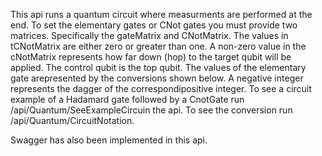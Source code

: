 This api runs a quantum circuit where measurments are performed at the end.  To set the elementary gates or CNot gates you must provide two matrices.  Specifically the gateMatrix and CNotMatrix.  The values in tCNotMatrix are either zero or greater than one.  A non-zero value in the cNotMatrix represents how far down (hop) to the target qubit will be applied.  The control qubit is the top qubit. The values of the elementary gate arepresented by the conversions shown below.  A negative integer represents the dagger of the correspondipositive integer. To see a circuit example of a Hadamard gate followed by a CnotGate run /api/Quantum/SeeExampleCircuin the api.  To see the conversion run /api/Quantum/CircuitNotation.

Swagger has also been implemented in this api.